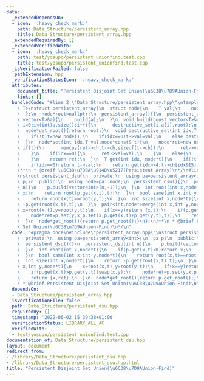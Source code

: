 ```yaml
---
data:
  _extendedDependsOn:
  - icon: ':heavy_check_mark:'
    path: Data_Structure/persistent_array.hpp
    title: Data_Structure/persistent_array.hpp
  _extendedRequiredBy: []
  _extendedVerifiedWith:
  - icon: ':heavy_check_mark:'
    path: test/yosupo/persistent_unionfind.test.cpp
    title: test/yosupo/persistent_unionfind.test.cpp
  _isVerificationFailed: false
  _pathExtension: hpp
  _verificationStatusIcon: ':heavy_check_mark:'
  attributes:
    document_title: "Persistent Disjoint Set Union(\u6C38\u7D9AUnion-Find)"
    links: []
  bundledCode: "#line 2 \"Data_Structure/persistent_array.hpp\"\ntemplate<typename\
    \ T>\nstruct persistent_array{\n  struct node{\n    T val;\n    node*ch[16]={};\n\
    \  };\n  node*root=nullptr;\n  persistent_array(){}\n  persistent_array(const\
    \ vector<T>&a){\n    build(a);\n  }\n  void build(const vector<T>&a){\n    for(int\
    \ i=0;i<(int)a.size();i++){\n      destructive_set(i,a[i],root);\n    }\n  }\n\
    \  node*get_root(){return root;}\n  void destructive_set(int idx,T val,node*&t){\n\
    \    if(!t)t=new node();\n    if(idx==0)t->val=val;\n    else destructive_set(idx>>4,val,t->ch[idx&15]);\n\
    \  }\n  node*set(int idx,T val,node*const& t){\n    node*ret=new node();\n   \
    \ if(t){\n      memcpy(ret->ch,t->ch,sizeof(t->ch));\n      ret->val=t->val;\n\
    \    }\n    if(idx==0){\n      ret->val=val;\n    }\n    else{\n      ret->ch[idx&15]=set(idx>>4,val,ret->ch[idx&15]);\n\
    \    }\n    return ret;\n  }\n  T get(int idx, node*t){\n    if(!t)return 0;\n\
    \    if(idx==0)return t->val;\n    return get(idx>>4,t->ch[idx&15]);\n  }\n};\n\
    /**\n * @breif \u6C38\u7D9A\u914D\u5217(Persistent Array)\n*/\n#line 3 \"Data_Structure/persistent_dsu.hpp\"\
    \nstruct persistent_dsu{\n  private:\n  using pa=persistent_array<int>;\n  pa\
    \ p;\n  public:\n  using node=pa::node;\n  persistent_dsu(){}\n  persistent_dsu(int\
    \ n){\n    p.build(vector<int>(n,-1));\n  }\n  int root(int x,node*t){\n    if(p.get(x,t)<0)return\
    \ x;\n    return root(p.get(x,t),t);\n  }\n  bool same(int x,int y,node*t){\n\
    \    return root(x,t)==root(y,t);\n  }\n  int size(int x,node*t){\n    return\
    \ -p.get(root(x,t),t);\n  }\n  pair<int,node*>merge(int x,int y,node*t){\n   \
    \ x=root(x,t),y=root(y,t);\n    if(x==y)return {x,t};\n    if(p.get(x,t)>p.get(y,t))swap(x,y);\n\
    \    node*ret=p.set(y,x,p.set(x,p.get(x,t)+p.get(y,t),t));\n    return {x,ret};\n\
    \  }\n  node*get_root(){return p.get_root();}\n};\n/**\n * @brief Persistent Disjoint\
    \ Set Union(\u6C38\u7D9AUnion-Find)\n*/\n"
  code: "#pragma once\n#include\"persistent_array.hpp\"\nstruct persistent_dsu{\n\
    \  private:\n  using pa=persistent_array<int>;\n  pa p;\n  public:\n  using node=pa::node;\n\
    \  persistent_dsu(){}\n  persistent_dsu(int n){\n    p.build(vector<int>(n,-1));\n\
    \  }\n  int root(int x,node*t){\n    if(p.get(x,t)<0)return x;\n    return root(p.get(x,t),t);\n\
    \  }\n  bool same(int x,int y,node*t){\n    return root(x,t)==root(y,t);\n  }\n\
    \  int size(int x,node*t){\n    return -p.get(root(x,t),t);\n  }\n  pair<int,node*>merge(int\
    \ x,int y,node*t){\n    x=root(x,t),y=root(y,t);\n    if(x==y)return {x,t};\n\
    \    if(p.get(x,t)>p.get(y,t))swap(x,y);\n    node*ret=p.set(y,x,p.set(x,p.get(x,t)+p.get(y,t),t));\n\
    \    return {x,ret};\n  }\n  node*get_root(){return p.get_root();}\n};\n/**\n\
    \ * @brief Persistent Disjoint Set Union(\u6C38\u7D9AUnion-Find)\n*/"
  dependsOn:
  - Data_Structure/persistent_array.hpp
  isVerificationFile: false
  path: Data_Structure/persistent_dsu.hpp
  requiredBy: []
  timestamp: '2022-06-02 15:39:38+01:00'
  verificationStatus: LIBRARY_ALL_AC
  verifiedWith:
  - test/yosupo/persistent_unionfind.test.cpp
documentation_of: Data_Structure/persistent_dsu.hpp
layout: document
redirect_from:
- /library/Data_Structure/persistent_dsu.hpp
- /library/Data_Structure/persistent_dsu.hpp.html
title: "Persistent Disjoint Set Union(\u6C38\u7D9AUnion-Find)"
---
```

